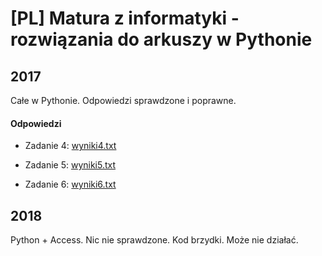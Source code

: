 # [PL] Matura z informatyki - rozwiązania do arkuszy w Pythonie

## 2017

Całe w Pythonie. Odpowiedzi sprawdzone i poprawne.

#### Odpowiedzi

- Zadanie 4: [wyniki4.txt](2017/wyniki4.txt)

- Zadanie 5: [wyniki5.txt](2017/wyniki5.txt)

- Zadanie 6: [wyniki6.txt](2017/wyniki6.txt)

## 2018

Python + Access. Nic nie sprawdzone. Kod brzydki. Może nie działać.